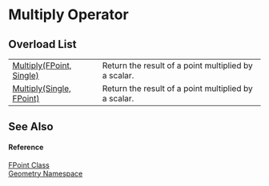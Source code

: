# Multiply Operator


## Overload List
<table>
<tr>
<td><a href="9ed1d776-68e1-f16b-ed7e-3859ae3e5805.md">Multiply(FPoint, Single)</a></td>
<td>Return the result of a point multiplied by a scalar.</td></tr>
<tr>
<td><a href="4fdd9fd8-cdca-1119-08ec-5c6b994e4370.md">Multiply(Single, FPoint)</a></td>
<td>Return the result of a point multiplied by a scalar.</td></tr>
</table>

## See Also


#### Reference
<a href="477a6142-7b25-5977-263a-a8e4e3c4f582.md">FPoint Class</a>  
<a href="eb409b48-e279-bdb4-daf3-3196b72d55a2.md">Geometry Namespace</a>  

